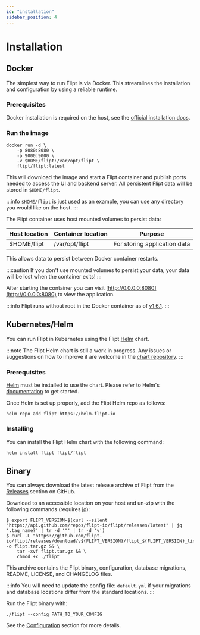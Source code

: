 ```yaml
---
id: "installation"
sidebar_position: 4
---
```


# Installation

## Docker

The simplest way to run Flipt is via Docker. This streamlines the installation and configuration by using a reliable runtime.

### Prerequisites

Docker installation is required on the host, see the [official installation docs](https://docs.docker.com/install/).

### Run the image

```console
docker run -d \
    -p 8080:8080 \
    -p 9000:9000 \
    -v $HOME/flipt:/var/opt/flipt \
    flipt/flipt:latest
```

This will download the image and start a Flipt container and publish ports needed to access the UI and backend server. All persistent Flipt data will be stored in `$HOME/flipt`.

:::info
`$HOME/flipt` is just used as an example, you can use any directory you would like on the host.
:::

The Flipt container uses host mounted volumes to persist data:

| Host location | Container location | Purpose                      |
| ------------- | ------------------ | ---------------------------- |
| $HOME/flipt   | /var/opt/flipt     | For storing application data |

This allows data to persist between Docker container restarts.

:::caution
If you don't use mounted volumes to persist your data, your data will be lost when the container exits!
:::

After starting the container you can visit [http://0.0.0.0:8080](http://0.0.0.0:8080) to view the application.

:::info
Flipt runs without root in the Docker container as of [v1.6.1](https://github.com/flipt-io/flipt/releases/tag/v1.6.1).
:::

## Kubernetes/Helm

You can run Flipt in Kubernetes using the Flipt [Helm](https://helm.sh) chart.

:::note
The Flipt Helm chart is still a work in progress. Any issues or suggestions on how to improve it are welcome in the [chart repository](https://github.com/flipt-io/helm-charts).
:::

### Prerequisites

[Helm](https://helm.sh) must be installed to use the chart. Please refer to Helm's [documentation](https://helm.sh/docs/) to get started.

Once Helm is set up properly, add the Flipt Helm repo as follows:

```console
helm repo add flipt https://helm.flipt.io
```

### Installing

You can install the Flipt Helm chart with the following command:

```console
helm install flipt flipt/flipt
```

## Binary

You can always download the latest release archive of Flipt from the [Releases](https://github.com/flipt-io/flipt/releases) section on GitHub.

Download to an accessible location on your host and un-zip with the following commands (requires [jq](https://stedolan.github.io/jq/)):

```console
$ export FLIPT_VERSION=$(curl --silent "https://api.github.com/repos/flipt-io/flipt/releases/latest" | jq '.tag_name?' | tr -d '"' | tr -d 'v')
$ curl -L "https://github.com/flipt-io/flipt/releases/download/v${FLIPT_VERSION}/flipt_${FLIPT_VERSION}_linux_x86_64.tar.gz" -o flipt.tar.gz && \
    tar -xvf flipt.tar.gz && \
    chmod +x ./flipt
```

This archive contains the Flipt binary, configuration, database migrations, README, LICENSE, and CHANGELOG files.

:::info
You will need to update the config file: `default.yml` if your migrations and database locations differ from the standard locations.
:::

Run the Flipt binary with:

```console
./flipt --config PATH_TO_YOUR_CONFIG
```

See the [Configuration](./configuration) section for more details.
